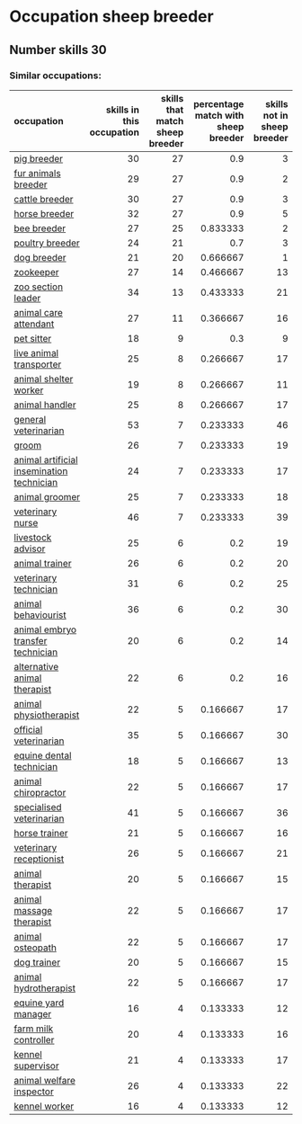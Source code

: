 # Occupation sheep breeder
## Number skills 30
### Similar occupations:
| occupation                                                                                |   skills in this occupation |   skills that match sheep breeder |   percentage match with sheep breeder |   skills not in sheep breeder |
|:------------------------------------------------------------------------------------------|----------------------------:|----------------------------------:|--------------------------------------:|------------------------------:|
| [pig breeder](pig_breeder.md)                                                             |                          30 |                                27 |                              0.9      |                             3 |
| [fur animals breeder](fur_animals_breeder.md)                                             |                          29 |                                27 |                              0.9      |                             2 |
| [cattle breeder](cattle_breeder.md)                                                       |                          30 |                                27 |                              0.9      |                             3 |
| [horse breeder](horse_breeder.md)                                                         |                          32 |                                27 |                              0.9      |                             5 |
| [bee breeder](bee_breeder.md)                                                             |                          27 |                                25 |                              0.833333 |                             2 |
| [poultry breeder](poultry_breeder.md)                                                     |                          24 |                                21 |                              0.7      |                             3 |
| [dog breeder](dog_breeder.md)                                                             |                          21 |                                20 |                              0.666667 |                             1 |
| [zookeeper](zookeeper.md)                                                                 |                          27 |                                14 |                              0.466667 |                            13 |
| [zoo section leader](zoo_section_leader.md)                                               |                          34 |                                13 |                              0.433333 |                            21 |
| [animal care attendant](animal_care_attendant.md)                                         |                          27 |                                11 |                              0.366667 |                            16 |
| [pet sitter](pet_sitter.md)                                                               |                          18 |                                 9 |                              0.3      |                             9 |
| [live animal transporter](live_animal_transporter.md)                                     |                          25 |                                 8 |                              0.266667 |                            17 |
| [animal shelter worker](animal_shelter_worker.md)                                         |                          19 |                                 8 |                              0.266667 |                            11 |
| [animal handler](animal_handler.md)                                                       |                          25 |                                 8 |                              0.266667 |                            17 |
| [general veterinarian](general_veterinarian.md)                                           |                          53 |                                 7 |                              0.233333 |                            46 |
| [groom](groom.md)                                                                         |                          26 |                                 7 |                              0.233333 |                            19 |
| [animal artificial insemination technician](animal_artificial_insemination_technician.md) |                          24 |                                 7 |                              0.233333 |                            17 |
| [animal groomer](animal_groomer.md)                                                       |                          25 |                                 7 |                              0.233333 |                            18 |
| [veterinary nurse](veterinary_nurse.md)                                                   |                          46 |                                 7 |                              0.233333 |                            39 |
| [livestock advisor](livestock_advisor.md)                                                 |                          25 |                                 6 |                              0.2      |                            19 |
| [animal trainer](animal_trainer.md)                                                       |                          26 |                                 6 |                              0.2      |                            20 |
| [veterinary technician](veterinary_technician.md)                                         |                          31 |                                 6 |                              0.2      |                            25 |
| [animal behaviourist](animal_behaviourist.md)                                             |                          36 |                                 6 |                              0.2      |                            30 |
| [animal embryo transfer technician](animal_embryo_transfer_technician.md)                 |                          20 |                                 6 |                              0.2      |                            14 |
| [alternative animal therapist](alternative_animal_therapist.md)                           |                          22 |                                 6 |                              0.2      |                            16 |
| [animal physiotherapist](animal_physiotherapist.md)                                       |                          22 |                                 5 |                              0.166667 |                            17 |
| [official veterinarian](official_veterinarian.md)                                         |                          35 |                                 5 |                              0.166667 |                            30 |
| [equine dental technician](equine_dental_technician.md)                                   |                          18 |                                 5 |                              0.166667 |                            13 |
| [animal chiropractor](animal_chiropractor.md)                                             |                          22 |                                 5 |                              0.166667 |                            17 |
| [specialised veterinarian](specialised_veterinarian.md)                                   |                          41 |                                 5 |                              0.166667 |                            36 |
| [horse trainer](horse_trainer.md)                                                         |                          21 |                                 5 |                              0.166667 |                            16 |
| [veterinary receptionist](veterinary_receptionist.md)                                     |                          26 |                                 5 |                              0.166667 |                            21 |
| [animal therapist](animal_therapist.md)                                                   |                          20 |                                 5 |                              0.166667 |                            15 |
| [animal massage therapist](animal_massage_therapist.md)                                   |                          22 |                                 5 |                              0.166667 |                            17 |
| [animal osteopath](animal_osteopath.md)                                                   |                          22 |                                 5 |                              0.166667 |                            17 |
| [dog trainer](dog_trainer.md)                                                             |                          20 |                                 5 |                              0.166667 |                            15 |
| [animal hydrotherapist](animal_hydrotherapist.md)                                         |                          22 |                                 5 |                              0.166667 |                            17 |
| [equine yard manager](equine_yard_manager.md)                                             |                          16 |                                 4 |                              0.133333 |                            12 |
| [farm milk controller](farm_milk_controller.md)                                           |                          20 |                                 4 |                              0.133333 |                            16 |
| [kennel supervisor](kennel_supervisor.md)                                                 |                          21 |                                 4 |                              0.133333 |                            17 |
| [animal welfare inspector](animal_welfare_inspector.md)                                   |                          26 |                                 4 |                              0.133333 |                            22 |
| [kennel worker](kennel_worker.md)                                                         |                          16 |                                 4 |                              0.133333 |                            12 |
